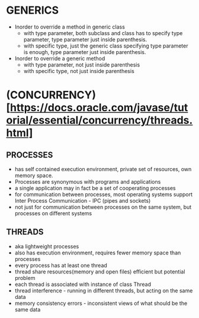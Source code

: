 # GENERICS
- Inorder to override a method in generic class
    - with type parameter, both subclass and class has to specify type parameter, type parameter just inside parenthesis.
    - with specific type, just the generic class specifying type parameter is enough, type parameter just inside parenthesis.
- Inorder to override a generic method
    - with type parameter, not just inside parenthesis
    - with specific type, not just inside parenthesis

# (CONCURRENCY)[https://docs.oracle.com/javase/tutorial/essential/concurrency/threads.html]
## PROCESSES
- has self contained execution environment, private set of resources, own memory space.
- Processes are synonymous with programs and applications
- a single application may in fact be a set of cooperating processes
- for communication between processes, most operating systems support Inter Process Communication - IPC (pipes and sockets)
- not just for communication between processes on the same system, but processes on different systems
## THREADS
- aka lightweight processes
- also has execution environment, requires fewer memory space than processes
- every process has at least one thread
- thread share resources(memory and open files) efficient but potential problem
- each thread is associated with instance of class Thread
- thread interference - running in different threads, but acting on the same data
- memory consistency errors -  inconsistent views of what should be the same data

